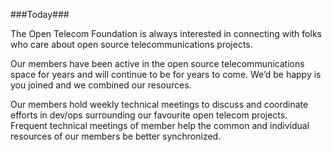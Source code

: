 ###Today###

The Open Telecom Foundation is always interested in connecting with folks who care about open source telecommunications projects. 

Our members have been active in the open source telecommunications space for years and will continue to be for years to come. We’d be happy is you joined and we combined our resources. 

Our members hold weekly technical meetings to discuss and coordinate efforts in dev/ops surrounding our favourite open telecom projects. Frequent technical meetings of member help the common and individual resources of our members be better synchronized. 
